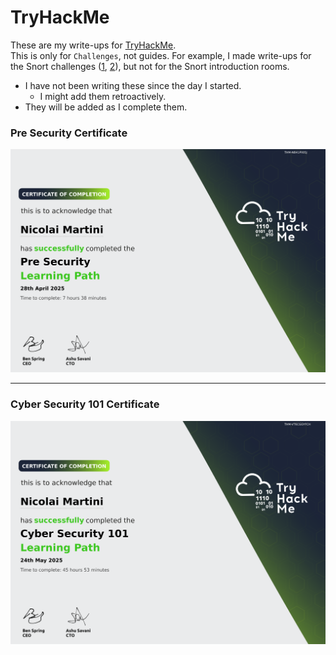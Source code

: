 # TryHackMe

These are my write-ups for [TryHackMe](https://tryhackme.com).  
This is only for `Challenges`, not guides.
For example, I made write-ups for the Snort challenges ([1](<Snort/Snort Challenge - The Basics.md>), [2](<Snort/Snort Challenge - Live Attacks.md>)), but not for the Snort introduction rooms.

- I have not been writing these since the day I started.
    - I might add them retroactively.
- They will be added as I complete them.



### Pre Security Certificate
![Pre Security Certificate](Certificates/PreSecurity.png)

***

### Cyber Security 101 Certificate
![Cyber Security 101 Certificate](Certificates/CyberSecurity101.png)